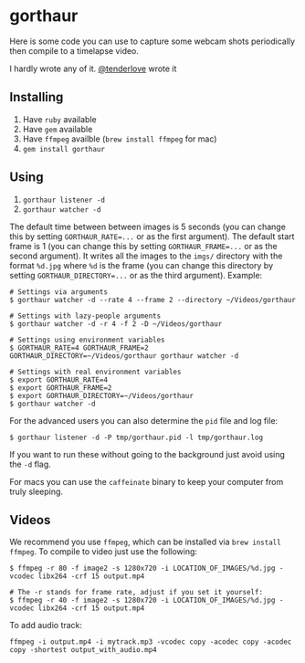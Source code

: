 gorthaur
========

Here is some code you can use to capture some webcam shots periodically then compile to a timelapse video.

I hardly wrote any of it.
[@tenderlove](http://tenderlovemaking.com/2014/03/26/webcam-photos-with-ruby.html) wrote it


Installing
----------

  1. Have `ruby` available
  2. Have `gem` available
  3. Have `ffmpeg` availble (`brew install ffmpeg` for mac)
  4. `gem install gorthaur`


Using
-----

  1. `gorthaur listener -d`
  2. `gorthaur watcher -d`

The default time between between images is 5 seconds (you can change this by setting `GORTHAUR_RATE=...` or as the first argument).
The default start frame is 1 (you can change this by setting `GORTHAUR_FRAME=...` or as the second argument).
It writes all the images to the `imgs/` directory with the format `%d.jpg` where `%d` is the frame (you can change this directory by setting `GORTHAUR_DIRECTORY=...` or as the third argument).
Example:

``` shell
# Settings via arguments
$ gorthaur watcher -d --rate 4 --frame 2 --directory ~/Videos/gorthaur
```

``` shell
# Settings with lazy-people arguments
$ gorthaur watcher -d -r 4 -f 2 -D ~/Videos/gorthaur
```

``` shell
# Settings using environment variables
$ GORTHAUR_RATE=4 GORTHAUR_FRAME=2 GORTHAUR_DIRECTORY=~/Videos/gorthaur gorthaur watcher -d
```

``` shell
# Settings with real environment variables
$ export GORTHAUR_RATE=4
$ export GORTHAUR_FRAME=2
$ export GORTHAUR_DIRECTORY=~/Videos/gorthaur
$ gorthaur watcher -d
```

For the advanced users you can also determine the `pid` file and log file:

``` shell
$ gorthaur listener -d -P tmp/gorthaur.pid -l tmp/gorthaur.log
```

If you want to run these without going to the background just avoid using the `-d` flag.

For macs you can use the `caffeinate` binary to keep your computer from truly sleeping.

Videos
------

We recommend you use `ffmpeg`, which can be installed via `brew install ffmpeg`.
To compile to video just use the following:

``` shell
$ ffmpeg -r 80 -f image2 -s 1280x720 -i LOCATION_OF_IMAGES/%d.jpg -vcodec libx264 -crf 15 output.mp4

# The -r stands for frame rate, adjust if you set it yourself:
$ ffmpeg -r 40 -f image2 -s 1280x720 -i LOCATION_OF_IMAGES/%d.jpg -vcodec libx264 -crf 15 output.mp4
```

To add audio track:

```
ffmpeg -i output.mp4 -i mytrack.mp3 -vcodec copy -acodec copy -acodec copy -shortest output_with_audio.mp4
```
